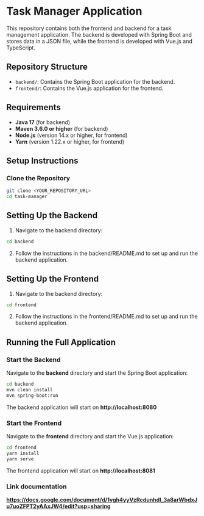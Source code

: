 # Task Manager Application

This repository contains both the frontend and backend for a task management application. The backend is developed with Spring Boot and stores data in a JSON file, while the frontend is developed with Vue.js and TypeScript.

## Repository Structure

- `backend/`: Contains the Spring Boot application for the backend.
- `frontend/`: Contains the Vue.js application for the frontend.

## Requirements

- **Java 17** (for backend)
- **Maven 3.6.0 or higher** (for backend)
- **Node.js** (version 14.x or higher, for frontend)
- **Yarn** (version 1.22.x or higher, for frontend)

## Setup Instructions

### Clone the Repository

```bash
git clone <YOUR_REPOSITORY_URL>
cd task-manager
```

## Setting Up the Backend

1. Navigate to the backend directory:

```bash
cd backend
```

2. Follow the instructions in the backend/README.md to set up and run the backend application.

## Setting Up the Frontend

1. Navigate to the backend directory:

```bash
cd frontend
```

2. Follow the instructions in the frontend/README.md to set up and run the backend application.

## Running the Full Application

### Start the Backend

Navigate to the **backend** directory and start the Spring Boot application:

```bash
cd backend
mvn clean install
mvn spring-boot:run
```

The backend application will start on **http://localhost:8080**

### Start the Frontend

Navigate to the **frontend** directory and start the Vue.js application:

```bash
cd frontend
yarn install
yarn serve
```

The frontend application will start on **http://localhost:8081**

### Link documentation

**https://docs.google.com/document/d/1vgh4yyVzRcdunhdl_3a8arWbdxJu7uoZFPT2yAAxJW4/edit?usp=sharing**
